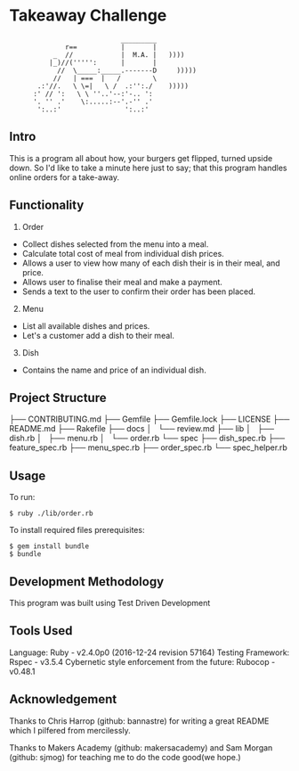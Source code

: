 Takeaway Challenge
==================
```
                            _________
              r==           |       |
           _  //            |  M.A. |   ))))
          |_)//(''''':      |       |
            //  \_____:_____.-------D     )))))
           //   | ===  |   /        \
       .:'//.   \ \=|   \ /  .:'':./    )))))
      :' // ':   \ \ ''..'--:'-.. ':
      '. '' .'    \:.....:--'.-'' .'
       ':..:'                ':..:'

 ```

Intro
-----

This is a program all about how, your burgers get flipped, turned upside down. So I'd like to take a minute here just to say; that this program handles online orders for a take-away.

Functionality
-------------

1. Order
  * Collect dishes selected from the menu into a meal.
  * Calculate total cost of meal from individual dish prices.
  * Allows a user to view how many of each dish their is in their meal, and price.
  * Allows user to finalise their meal and make a payment.
  * Sends a text to the user to confirm their order has been placed.
2. Menu
  * List all available dishes and prices.
  * Let's a customer add a dish to their meal.
3. Dish
  * Contains the name and price of an individual dish.

  Project Structure
  -----------------

  ├── CONTRIBUTING.md
  ├── Gemfile
  ├── Gemfile.lock
  ├── LICENSE
  ├── README.md
  ├── Rakefile
  ├── docs
  │   └── review.md
  ├── lib
  │   ├── dish.rb
  │   ├── menu.rb
  │   └── order.rb
  └── spec
      ├── dish_spec.rb
      ├── feature_spec.rb
      ├── menu_spec.rb
      ├── order_spec.rb
      └── spec_helper.rb

Usage
-----
To run:
```
$ ruby ./lib/order.rb
```
To install required files prerequisites:

```
$ gem install bundle
$ bundle
```

Development Methodology
-----------------------

This program was built using Test Driven Development

Tools Used
----------
Language:
Ruby - v2.4.0p0 (2016-12-24 revision 57164)
Testing Framework:
Rspec - v3.5.4
Cybernetic style enforcement from the future:
Rubocop - v0.48.1

Acknowledgement
---------------
Thanks to Chris Harrop (github: bannastre) for writing a great README which I pilfered from mercilessly.

Thanks to Makers Academy (github: makersacademy) and Sam Morgan (github: sjmog) for teaching me to do the code good(we hope.)
